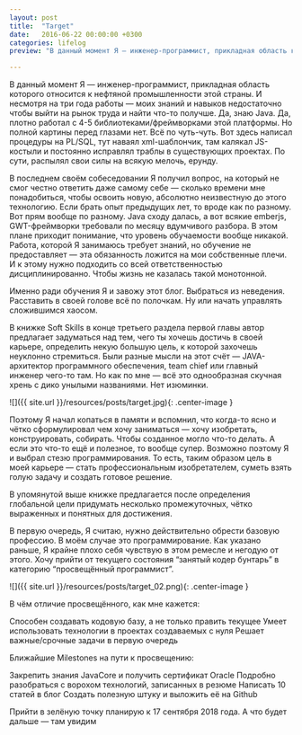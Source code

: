 ```yaml
---
layout: post
title:  "Target"
date:   2016-06-22 00:00:00 +0300
categories: lifelog
preview: "В данный момент Я — инженер-программист, прикладная область которого относится к нефтяной промышленности этой страны. И несмотря на три года работы — моих знаний и навыков недостаточно чтобы выйти на рынок труда и найти что-то получше. Да, знаю Java. Да, плотно работал с 4-5 библиотеками/фреймворками этой платформы. Но полной картины перед глазами нет. Всё по чуть-чуть. Вот здесь написал процедуры на PL/SQL, тут наваял xml-шаблончик, там калякал JS-костыли и постоянно исправлял траблы в существующих проектах. По сути, распылял свои силы на всякую мелочь, ерунду."

---
```

В данный момент Я — инженер-программист, прикладная область которого относится к нефтяной промышленности этой страны. И несмотря на три года работы — моих знаний и навыков недостаточно чтобы выйти на рынок труда и найти что-то получше. Да, знаю Java. Да, плотно работал с 4-5 библиотеками/фреймворками этой платформы. Но полной картины перед глазами нет. Всё по чуть-чуть. Вот здесь написал процедуры на PL/SQL, тут наваял xml-шаблончик, там калякал JS-костыли и постоянно исправлял траблы в существующих проектах. По сути, распылял свои силы на всякую мелочь, ерунду.


В последнем своём собеседовании Я получил вопрос, на который не смог честно ответить даже самому себе — сколько времени мне понадобиться, чтобы освоить новую, абсолютно неизвестную до этого технологию. Если брать опыт предыдущих лет, то вроде как по разному. Вот прям вообще по разному. Java сходу далась, а вот всякие emberjs, GWT-фреймворки требовали по месяцу вдумчивого разбора. В этом плане приходит понимание, что уровень обучаемости вообще никакой. Работа, которой Я занимаюсь требует знаний, но обучение не предоставляет — эта обязанность ложится на мои собственные плечи. И к этому нужно подходить со всей ответственностью дисциплинированно. Чтобы жизнь не казалась такой монотонной.

Именно ради обучения Я и завожу этот блог. Выбраться из неведения. Расставить в своей голове всё по полочкам. Ну или начать управлять сложившимся хаосом.

В книжке Soft Skills в конце третьего раздела первой главы автор предлагает задуматься над тем, чего ты хочешь достичь в своей карьере, определить некую большую цель, к которой захочешь неуклонно стремиться. Были разные мысли на этот счёт — JAVA-архитектор программного обеспечения, team chief или главный инженер чего-то там. Но как по мне — всё это однообразная скучная хрень с дико унылыми названиями. Нет изюминки.

![]({{ site.url }}/resources/posts/target.jpg){: .center-image }

Поэтому Я начал копаться в памяти и вспомнил, что когда-то ясно и чётко сформулировал чем хочу заниматься — хочу изобретать, конструировать, собирать. Чтобы созданное могло что-то делать. А если это что-то ещё и полезное, то вообще супер. Возможно поэтому Я и выбрал стезю программирования. То есть, таким образом цель в моей карьере — стать профессиональным изобретателем, суметь взять голую задачу и создать готовое решение.

В упомянутой выше книжке предлагается после определения глобальной цели придумать несколько промежуточных, чётко выраженных и понятных для достижения.

В первую очередь, Я считаю, нужно действительно обрести базовую профессию. В моём случае это программирование. Как указано раньше, Я крайне плохо себя чувствую в этом ремесле и негодую от этого. Хочу прийти от текущего состояния “занятый кодер бунтарь” в категорию “просвещённый программист”.


![]({{ site.url }}/resources/posts/target_02.png){: .center-image }

В чём отличие просвещённого, как мне кажется:

Способен создавать кодовую базу, а не только править текущее
Умеет использовать технологии в проектах создаваемых с нуля
Решает важные/срочные задачи в первую очередь

Ближайшие Milestones на пути к просвещению:

Закрепить знания JavaCore и получить сертификат Oracle
Подробно разобраться с ворохом технологий, записанных в резюме
Написать 10 статей в блог
Создать полезную штуку и выложить её на Github

Прийти в зелёную точку планирую к 17 сентября 2018 года. А что будет дальше — там увидим